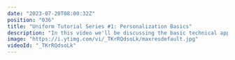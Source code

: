 ```yaml
---
date: "2023-07-20T08:00:32Z"
position: "036"
title: "Uniform Tutorial Series #1: Personalization Basics"
description: "In this video we'll be discussing the basic technical approaches of personalization. By the end you'll know why Uniform's approach is highly scalable and easy to use. Ready to dive in?"
image: "https://i.ytimg.com/vi/_TKrRQdsoLk/maxresdefault.jpg"
videoId: "_TKrRQdsoLk"
---
```



